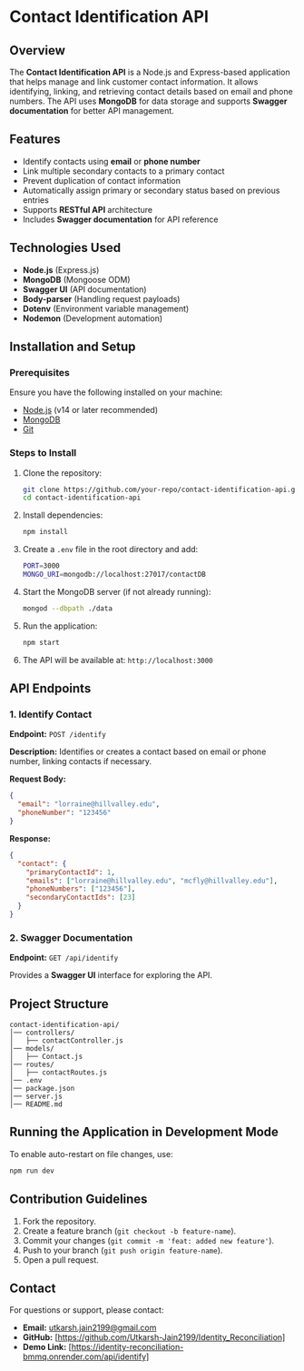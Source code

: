 # Contact Identification API

## Overview
The **Contact Identification API** is a Node.js and Express-based application that helps manage and link customer contact information. It allows identifying, linking, and retrieving contact details based on email and phone numbers. The API uses **MongoDB** for data storage and supports **Swagger documentation** for better API management.

## Features
- Identify contacts using **email** or **phone number**
- Link multiple secondary contacts to a primary contact
- Prevent duplication of contact information
- Automatically assign primary or secondary status based on previous entries
- Supports **RESTful API** architecture
- Includes **Swagger documentation** for API reference

## Technologies Used
- **Node.js** (Express.js)
- **MongoDB** (Mongoose ODM)
- **Swagger UI** (API documentation)
- **Body-parser** (Handling request payloads)
- **Dotenv** (Environment variable management)
- **Nodemon** (Development automation)

## Installation and Setup

### Prerequisites
Ensure you have the following installed on your machine:
- [Node.js](https://nodejs.org/en/download/) (v14 or later recommended)
- [MongoDB](https://www.mongodb.com/try/download/community)
- [Git](https://git-scm.com/downloads)

### Steps to Install
1. Clone the repository:
   ```sh
   git clone https://github.com/your-repo/contact-identification-api.git
   cd contact-identification-api
   ```
2. Install dependencies:
   ```sh
   npm install
   ```
3. Create a `.env` file in the root directory and add:
   ```sh
   PORT=3000
   MONGO_URI=mongodb://localhost:27017/contactDB
   ```
4. Start the MongoDB server (if not already running):
   ```sh
   mongod --dbpath ./data
   ```
5. Run the application:
   ```sh
   npm start
   ```
6. The API will be available at: `http://localhost:3000`

## API Endpoints
### 1. **Identify Contact**
**Endpoint:** `POST /identify`

**Description:** Identifies or creates a contact based on email or phone number, linking contacts if necessary.

**Request Body:**
```json
{
  "email": "lorraine@hillvalley.edu",
  "phoneNumber": "123456"
}
```

**Response:**
```json
{
  "contact": {
    "primaryContactId": 1,
    "emails": ["lorraine@hillvalley.edu", "mcfly@hillvalley.edu"],
    "phoneNumbers": ["123456"],
    "secondaryContactIds": [23]
  }
}
```

### 2. **Swagger Documentation**
**Endpoint:** `GET /api/identify`

Provides a **Swagger UI** interface for exploring the API.

## Project Structure
```
contact-identification-api/
│── controllers/
│   ├── contactController.js
│── models/
│   ├── Contact.js
│── routes/
│   ├── contactRoutes.js
│── .env
│── package.json
│── server.js
│── README.md
```

## Running the Application in Development Mode
To enable auto-restart on file changes, use:
```sh
npm run dev
```

## Contribution Guidelines
1. Fork the repository.
2. Create a feature branch (`git checkout -b feature-name`).
3. Commit your changes (`git commit -m 'feat: added new feature'`).
4. Push to your branch (`git push origin feature-name`).
5. Open a pull request.

## Contact
For questions or support, please contact:
- **Email:** utkarsh.jain2199@gmail.com
- **GitHub:** [https://github.com/Utkarsh-Jain2199/Identity_Reconciliation]
- **Demo Link:** [https://identity-reconciliation-bmmq.onrender.com/api/identify]

